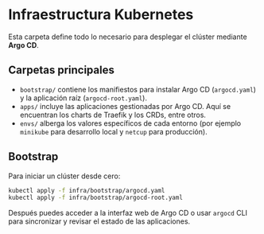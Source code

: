 # Infraestructura Kubernetes

Esta carpeta define todo lo necesario para desplegar el clúster mediante
**Argo CD**.

## Carpetas principales

- `bootstrap/` contiene los manifiestos para instalar Argo CD (`argocd.yaml`)
  y la aplicación raíz (`argocd-root.yaml`).
- `apps/` incluye las aplicaciones gestionadas por Argo CD. Aquí se encuentran
  los charts de Traefik y los CRDs, entre otros.
- `envs/` alberga los valores específicos de cada entorno (por ejemplo
  `minikube` para desarrollo local y `netcup` para producción).

## Bootstrap

Para iniciar un clúster desde cero:

```bash
kubectl apply -f infra/bootstrap/argocd.yaml
kubectl apply -f infra/bootstrap/argocd-root.yaml
```

Después puedes acceder a la interfaz web de Argo CD o usar `argocd` CLI para
sincronizar y revisar el estado de las aplicaciones.
